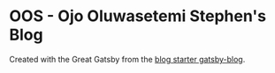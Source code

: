 # OOS - Ojo Oluwasetemi Stephen's Blog
Created with the Great Gatsby from the [blog starter gatsby-blog](https://github.com/gatsbyjs/gatsby-starter-blog).

